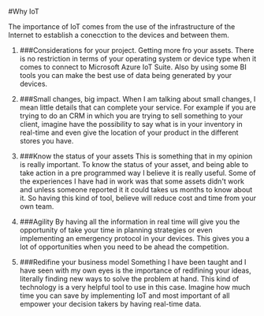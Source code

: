 #Why IoT

The importance of IoT comes from the use of the infrastructure of the Internet to establish a conecction to the devices and between them.

1. ###Considerations for your project.
Getting more fro  your assets.
There is no restriction in terms of your operating system or device type when it comes to connect to Microsoft Azure IoT Suite. Also by using some BI tools you can make the best use of data
being generated by your devices.

2. ###Small changes, big impact.
When I am talking about small changes, I mean little details that can complete your service. For example if you are trying to do an CRM in which you are trying to sell something to your client,
imagine have the possibility to say what is in your inventory in real-time and even give the location of your product in the different stores you have.


3. ###Know the status of your assets
This is something that in my opinion is really important. To know the status of your asset, and being able to take action in a pre programmed way I believe it is really useful. Some of the experiences
I have had in work was that some assets didn't work and unless someone reported it it could takes us months to know about it. So having this kind of tool, believe will reduce cost and time from your 
own team.

4. ###Agility
By having all the information in real time will give you the opportunity of take your time in planning strategies or even implementing an emergency protocol in your devices. This gives you a lot of
opportunities when you need to be ahead the competition.

5. ###Redifine your business model
Something I have been taught and I have seen with my own eyes is the importance of redifining your ideas, literally finding new ways to solve the problem at hand. This kind of technology is a very 
helpful tool to use in this case. Imagine how much time you can save by implementing IoT and most important of all empower your decision takers by having real-time data.